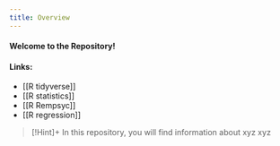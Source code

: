 ```yaml
---
title: Overview
---
```


 
#### Welcome to the Repository!

#### Links:
- [[R tidyverse]]
- [[R statistics]]
- [[R Rempsyc]]
- [[R regression]]


> [!Hint]+
>In this repository, you will find information about xyz xyz
>
>

